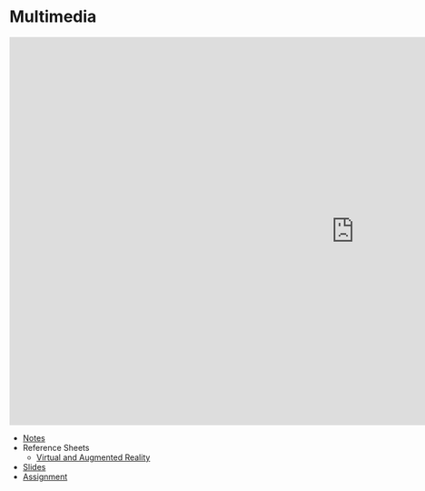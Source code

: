 # Multimedia

<iframe width="1214" height="683" src="https://www.youtube.com/embed/kccUxGDsMAQ?rel=0" title="Multimedia - CS50&#39;s Understanding Technology 2017" frameborder="0" allow="accelerometer; autoplay; clipboard-write; encrypted-media; gyroscope; picture-in-picture; web-share" allowfullscreen></iframe>

* [Notes](./notes)
* Reference Sheets
  * [Virtual and Augmented Reality](../../assets/pdfs/virtual_and_augmented_reality.pdf)
* [Slides](https://cdn.cs50.net/cscie1a/2017/fall/lectures/multimedia/multimedia.pdf)
* [Assignment](./assignments/)
  